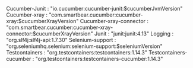 Cucumber-Junit : "io.cucumber:cucumber-junit:$cucumberJvmVersion"
Cucumber-xray : "com.smartbear.cucumber:cucumber-xray:$cucumberXrayVersion"
Cucumber-xray-connector : "com.smartbear.cucumber:cucumber-xray-connector:$cucumberXrayVersion"
Junit : "junit:junit:4.13"
Logging : "org.slf4j:slf4j-api:1.7.30"
Selenium-support : "org.seleniumhq.selenium:selenium-support:$seleniumVersion"
Testcontainers : "org.testcontainers:testcontainers:1.14.3"
Testcontainers-cucumber : "org.testcontainers:testcontainers-cucumber:1.14.3"